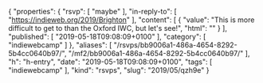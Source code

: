{
  "properties": {
    "rsvp": [
      "maybe"
    ],
    "in-reply-to": [
      "https://indieweb.org/2019/Brighton"
    ],
    "content": [
      {
        "value": "This is more difficult to get to than the Oxford IWC, but let's see!",
        "html": ""
      }
    ],
    "published": [
      "2019-05-18T09:08:09+0100"
    ],
    "category": [
      "indiewebcamp"
    ]
  },
  "aliases": [
    "/rsvps/bb9006a1-486a-4654-8292-5b4cc0640b97/",
    "/mf2/bb9006a1-486a-4654-8292-5b4cc0640b97/"
  ],
  "h": "h-entry",
  "date": "2019-05-18T09:08:09+0100",
  "tags": [
    "indiewebcamp"
  ],
  "kind": "rsvps",
  "slug": "2019/05/qzh9e"
}
